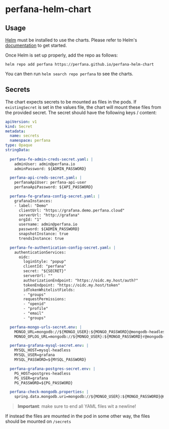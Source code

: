 # perfana-helm-chart

## Usage

[Helm](https://helm.sh) must be installed to use the charts.
Please refer to Helm's [documentation](https://helm.sh/docs/) to get started.

Once Helm is set up properly, add the repo as follows:

```console
helm repo add perfana https://perfana.github.io/perfana-helm-chart
```

You can then run `helm search repo perfana` to see the charts.

## Secrets

The chart expects secrets to be mounted as files in the pods. If `existingSecret` is set in the values file, the chart will mount these files from the provided secret.
The secret should have the following keys / content:

```yaml
apiVersion: v1
kind: Secret
metadata:
  name: secrets
  namespace: perfana
type: Opaque
stringData:
  
  perfana-fe-admin-creds-secret.yaml: |
    adminUser: admin@perfana.io
    adminPassword: ${ADMIN_PASSWORD}

  perfana-api-creds-secret.yaml: |
    perfanaApiUser: perfana-api-user
    perfanaApiPassword: ${API_PASSWORD}

  perfana-fe-grafana-config-secret.yaml: |
    grafanaInstances:
    - label: "Demo"
      clientUrl: "https://grafana.demo.perfana.cloud"
      serverUrl: "http://grafana"
      orgId: "1"
      username: admin@perfana.io
      password: ${ADMIN_PASSWORD}
      snapshotInstance: true
      trendsInstance: true

  perfana-fe-authentication-config-secret.yaml: |
    authenticationServices:
      oidc:
        loginStyle: "popup"
        clientId: "perfana"
        secret: "${SECRET}"
        serverUrl: ""
        authorizationEndpoint: "https://oidc.my.host/auth?"
        tokenEndpoint: "https://oidc.my.host/token"
        idTokenWhitelistFields:
        - "groups"
        requestPermissions:
        - "openid"
        - "profile"
        - "email"
        - "groups"

  perfana-mongo-urls-secret.env: |
    MONGO_URL=mongodb://${MONGO_USER}:${MONGO_PASSWORD}@mongodb-headless:27017/perfana?authSource=perfana&replicaSet=rs0
    MONGO_OPLOG_URL=mongodb://${MONGO_USER}:${MONGO_PASSWORD}r@mongodb-headless:27017/local?authSource=admin&replicaSet=rs0

  perfana-grafana-mysql-secret.env: |
    MYSQL_HOST=mysql-headless
    MYSQL_USER=grafana
    MYSQL_PASSWORD=${MYSQL_PASSWORD}

  perfana-grafana-postgres-secret.env: |
    PG_HOST=postgres-headless
    PG_USER=grafana
    PG_PASSWORD=${PG_PASSWORD}

  perfana-check-mongodb.properties: |
    spring.data.mongodb.uri=mongodb://${MONGO_USER}:${MONGO_PASSWORD}@mongodb-headless.perfana:27017/perfana?replicaSet=rs0
```

> **Important**: make sure to end all YAML files wit a newline! 

If instead the files are mounted in the pod in some other way, the files should be mounted on `/secrets`